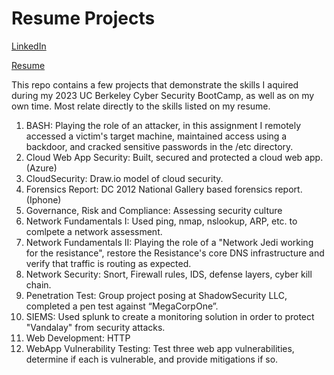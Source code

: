 # Resume Projects
[LinkedIn](https://tinyurl.com/yn28hfsu)

[Resume](https://tinyurl.com/ypd8k8uj)

This repo contains a few projects that demonstrate the skills I aquired during my 2023 UC Berkeley Cyber Security BootCamp, as well as on my own time. Most relate directly to the skills listed on my resume.

  1. BASH: Playing the role of an attacker, in this assignment I remotely accessed a victim's target machine, maintained access using a backdoor, and cracked sensitive passwords in the /etc directory.
  2. Cloud Web App Security: Built, secured and protected a cloud web app. (Azure)
  3. CloudSecurity: Draw.io model of cloud security.
  4. Forensics Report: DC 2012 National Gallery based forensics report. (Iphone)
  5. Governance, Risk and Compliance: Assessing security culture 
  6. Network Fundamentals I: Used ping, nmap, nslookup, ARP, etc. to comlpete a network assessment.
  7. Network Fundamentals II: Playing the role of a "Network Jedi working for the resistance", restore the Resistance's core DNS infrastructure and verify that traffic is routing as expected.
  8. Network Security: Snort, Firewall rules, IDS, defense layers, cyber kill chain.
  9. Penetration Test: Group project posing at ShadowSecurity LLC, completed a pen test against “MegaCorpOne”.
  10. SIEMS: Used splunk to create a monitoring solution in order to protect "Vandalay" from security attacks.
  11. Web Development: HTTP
  12. WebApp Vulnerability Testing: Test three web app vulnerabilities, determine if each is vulnerable, and provide mitigations if so.
